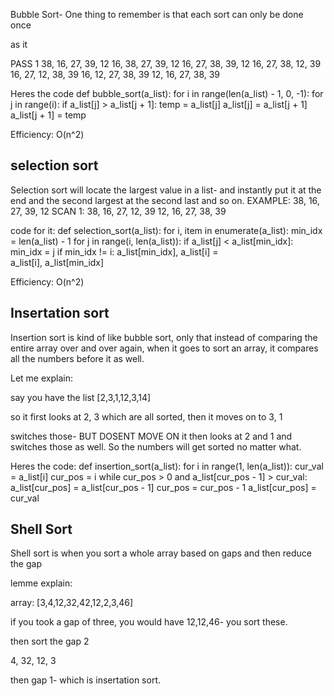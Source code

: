 Bubble Sort-
 One thing to remember is that each sort can only be done once

 as it

 PASS 1
 38, 16, 27, 39, 12
16, 38, 27, 39, 12
16, 27, 38, 39, 12
16, 27, 38, 12, 39
16, 27, 12, 38, 39
16, 12, 27, 38, 39
12, 16, 27, 38, 39

Heres the code
def bubble_sort(a_list):
for i in range(len(a_list) - 1, 0, -1):
for j in range(i):
if a_list[j] > a_list[j + 1]:
temp = a_list[j]
a_list[j] = a_list[j + 1]
a_list[j + 1] = temp

Efficiency: O(n^2)


selection sort
----------------------------------------

Selection sort will locate the largest value in a list- and instantly put it at the end
and the second largest at the second last and so on.
EXAMPLE:
38, 16, 27, 39, 12
SCAN 1: 38, 16, 27, 12, 39
12, 16, 27, 38, 39

code for it:
def selection_sort(a_list):
for i, item in enumerate(a_list):
min_idx = len(a_list) - 1
for j in range(i, len(a_list)):
if a_list[j] < a_list[min_idx]:
min_idx = j
if min_idx != i:
a_list[min_idx], a_list[i] = \
a_list[i], a_list[min_idx]


Efficiency: O(n^2)


Insertation sort
-----------------------------

Insertion sort is kind of like bubble sort, only that instead of comparing the entire array over and over again, when it goes to sort an array, it compares all the numbers before it as well.

Let me explain:

say you have the list 
[2,3,1,12,3,14]

so it first looks at 2, 3 which are all sorted, then it moves on to 3, 1

switches those- BUT DOSENT MOVE ON
it then looks at 2 and 1 and switches those as well. So the numbers will get sorted no matter what.

Heres the code:
def insertion_sort(a_list):
for i in range(1, len(a_list)):
cur_val = a_list[i]
cur_pos = i
while cur_pos > 0 and a_list[cur_pos - 1] > cur_val:
a_list[cur_pos] = a_list[cur_pos - 1]
cur_pos = cur_pos - 1
a_list[cur_pos] = cur_val


Shell Sort
-----------------------------------
Shell sort is when you sort a whole array based on gaps and then reduce the gap

lemme explain:

array: [3,4,12,32,42,12,2,3,46]

if you took a gap of three, you would have
12,12,46- you sort these.

then sort the gap 2

4, 32, 12, 3

then gap 1- which is insertation sort.


